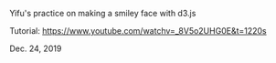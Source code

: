 Yifu's practice on making a smiley face with d3.js

Tutorial:
https://www.youtube.com/watchv=_8V5o2UHG0E&t=1220s

Dec. 24, 2019